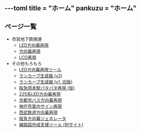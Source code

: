 ---toml
title = "ホーム"
pankuzu = "ホーム"
---

## ページ一覧

* 市営地下鉄関連
	* [LED方向幕再現](/sy-led/)
	* [方向幕再現](/sy-led/maku/)
	* [LCD再現](/subway-lcd/)
* その他もろもろ
	* [LED方向幕再現ツール](/LedPngMaker/)
	* [ランカーブ生成器 (v2)](/runcurve-v2/)
	* [ランカーブ生成器 (v1, 旧版)](/runcurve/)
	* [阪急岡本駅パタパタ再現 (仮)](/patapata/)
	* [225系LED方向幕再現](/jrw-225led/)
	* [京都市バス方向幕再現](/KyotoCityBusHokomaku/)
	* [神戸市案内サイン再現](/KobeCityInfoSign/)
	* [西武鉄道方向幕再現](/sb-maku/)
	* [阪急方向幕ジェネレータ](/HK-Maku/)
	* [線路図作成支援ツール (別サイト)](train-track-drawer.deno.dev)